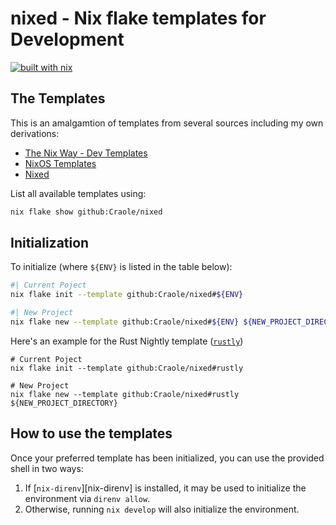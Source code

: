 # nixed - Nix flake templates for Development

[![built with nix](https://builtwithnix.org/badge.svg)](https://builtwithnix.org)

## The Templates
This is an amalgamtion of templates from several sources including my own derivations:

- [The Nix Way - Dev Templates](https://github.com/the-nix-way/dev-templates)
- [NixOS Templates](https://github.com/NixOS/templates)
- [Nixed](./templates)

List all available templates using:

```sh
nix flake show github:Craole/nixed
```

## Initialization

To initialize (where `${ENV}` is listed in the table below):

```sh
#| Current Poject
nix flake init --template github:Craole/nixed#${ENV}

#| New Project
nix flake new --template github:Craole/nixed#${ENV} ${NEW_PROJECT_DIRECTORY}
```

Here's an example for the Rust Nightly template ([`rustly`](./templates/rustly))

```shell
# Current Poject
nix flake init --template github:Craole/nixed#rustly

# New Project
nix flake new --template github:Craole/nixed#rustly ${NEW_PROJECT_DIRECTORY}
```

## How to use the templates

Once your preferred template has been initialized, you can use the provided shell in two ways:

1. If [`nix-direnv`][nix-direnv] is installed, it may be used to initialize the environment via `direnv allow`.
2. Otherwise, running `nix develop` will also initialize the environment.
